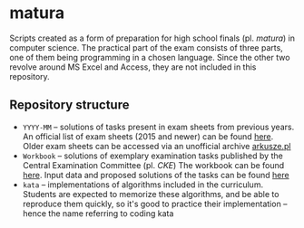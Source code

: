 # matura
Scripts created as a form of preparation for high school finals (pl. _matura_) in computer science.
The practical part of the exam consists of three parts, one of them being programming in a chosen language.
Since the other two revolve around  MS Excel and Access, they are not included in this repository.

## Repository structure
- `YYYY-MM` – solutions of tasks present in exam sheets from previous years. An official list of exam sheets
(2015 and newer) can be found
[here](https://www.oke.poznan.pl/cms,108,arkusze.htm?p=0). Older exam sheets can be accessed via an unofficial archive
[arkusze.pl](https://arkusze.pl/informatyka-matura-poziom-rozszerzony/)
- `Workbook` – solutions of exemplary examination tasks published by the Central Examination Committee (pl. _CKE_)
The workbook can be found [here](https://cke.gov.pl/images/_EGZAMIN_MATURALNY_OD_2015/Materialy/Zbiory_zadan/Matura_Zbi%C3%B3r_zada%C5%84_Informatyka.pdf).
Input data and proposed solutions of the tasks can be found [here](https://cke.gov.pl/egzamin-maturalny/egzamin-maturalny-w-formule-2015/materialy-dodatkowe/materialy-dla-uczniow-i-nauczycieli/zbiory-zadan/)
- `kata` – implementations of algorithms included in the curriculum. Students are expected to memorize these algorithms,
and be able to reproduce them quickly, so it's good to practice their implementation – hence the name referring to coding kata
